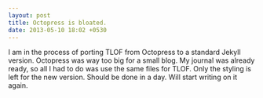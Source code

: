 ```yaml
---
layout: post
title: Octopress is bloated.
date: 2013-05-10 18:02 +0530
---
```


I am in the process of porting TLOF from Octopress to a standard Jekyll version. Octopress was way too big for a small blog. My journal was already ready, so all I had to do was use the same files for TLOF. Only the styling is left for the new version. Should be done in a day. Will start writing on it again.
